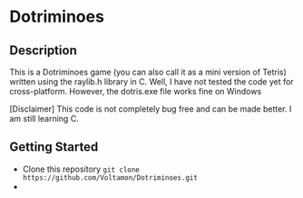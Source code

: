 # Dotriminoes

## Description
This is a Dotriminoes game (you can also call it as a mini version of Tetris) written using the raylib.h library in C. Well, I have not tested the code yet for cross-platform. However, the dotris.exe file works fine on Windows

[Disclaimer] This code is not completely bug free and can be made better. I am still learning C.

## Getting Started
- Clone this repository
  ```git clone https://github.com/Voltamon/Dotriminoes.git```
- 
